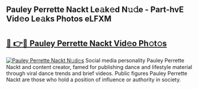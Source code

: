 ## Pauley Perrette Nackt Le𝚊k𝚎d N𝚞𝚍e - Part-hvE Vid𝚎o Le𝚊ks Photos eLFXM

# <h2><a href="http://fb8tul.evod.top/?m=Pauley+Perrette+Nackt">🔗 👉🔴 Pauley Perrette Nackt Vid𝚎o Ph𝚘t𝚘s</a></h2>

[![Pauley Perrette Nackt N𝚞d𝚎s](https://i.imgur.com/8V9OHl7.gif)](http://fb8tul.evod.top/?m=Pauley+Perrette+Nackt)
Social media personality Pauley Perrette Nackt and content creator, famed for publishing dance and lifestyle material through viral dance trends and brief videos. Public figures Pauley Perrette Nackt are those who hold a position of influence or authority in society. 
